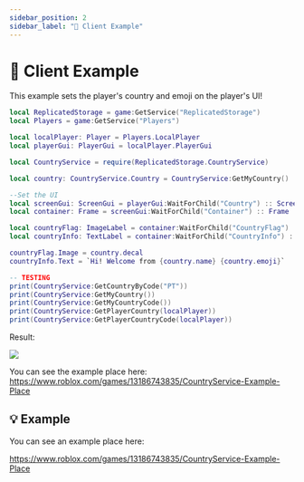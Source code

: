 ```yaml
---
sidebar_position: 2
sidebar_label: "📱 Client Example"
---
```


# 📱 Client Example

This example sets the player's country and emoji on the player's UI!

```lua
local ReplicatedStorage = game:GetService("ReplicatedStorage")
local Players = game:GetService("Players")

local localPlayer: Player = Players.LocalPlayer
local playerGui: PlayerGui = localPlayer.PlayerGui

local CountryService = require(ReplicatedStorage.CountryService)

local country: CountryService.Country = CountryService:GetMyCountry()

--Set the UI
local screenGui: ScreenGui = playerGui:WaitForChild("Country") :: ScreenGui
local container: Frame = screenGui:WaitForChild("Container") :: Frame

local countryFlag: ImageLabel = container:WaitForChild("CountryFlag") :: ImageLabel
local countryInfo: TextLabel = container:WaitForChild("CountryInfo") :: TextLabel

countryFlag.Image = country.decal
countryInfo.Text = `Hi! Welcome from {country.name} {country.emoji}`

-- TESTING
print(CountryService:GetCountryByCode("PT"))
print(CountryService:GetMyCountry())
print(CountryService:GetMyCountryCode())
print(CountryService:GetPlayerCountry(localPlayer))
print(CountryService:GetPlayerCountryCode(localPlayer))
```

Result:

![](https://cdn.discordapp.com/attachments/670023265455964198/1171800480972808242/image.png?ex=655dff3d&is=654b8a3d&hm=96cb457f480bcd203c4bb2df45d8449ba44deb7b405591421233bd419f31c4e4&)

You can see the example place here: https://www.roblox.com/games/13186743835/CountryService-Example-Place

## 💡 Example
You can see an example place here:

https://www.roblox.com/games/13186743835/CountryService-Example-Place